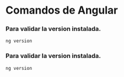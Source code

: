 # Comandos de Angular
### Para validar la version instalada.
```
ng version
```
### Para validar la version instalada.
```
ng version
```